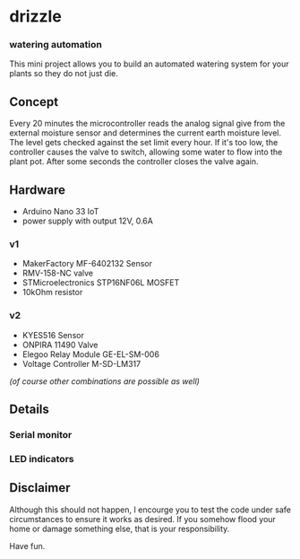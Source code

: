 # drizzle
### watering automation
This mini project allows you to build an automated watering system for your plants so they do not just die.

## Concept
Every 20 minutes the microcontroller reads the analog signal give from the external moisture sensor and determines the current earth moisture level. The level gets checked against the set limit every hour. If it's too low, the controller causes the valve to switch, allowing some water to flow into the plant pot. After some seconds the controller closes the valve again.

## Hardware
- Arduino Nano 33 IoT
- power supply with output 12V, 0.6A

### v1
- MakerFactory MF-6402132 Sensor
- RMV-158-NC valve
- STMicroelectronics STP16NF06L MOSFET
- 10kOhm resistor

### v2
- KYES516 Sensor
- ONPIRA 11490 Valve
- Elegoo Relay Module GE-EL-SM-006 
- Voltage Controller M-SD-LM317

_(of course other combinations are possible as well)_

## Details
### Serial monitor

### LED indicators

## Disclaimer
Although this should not happen, I encourge you to test the code under safe circumstances to ensure it works as desired. If you somehow flood your home or damage something else, that is your responsibility.

Have fun.